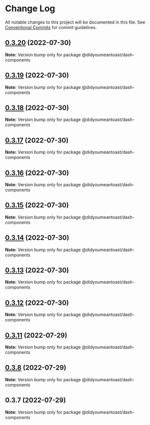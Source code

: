 # Change Log

All notable changes to this project will be documented in this file.
See [Conventional Commits](https://conventionalcommits.org) for commit guidelines.

## [0.3.20](https://github.com/ionic-team/stencil-component-starter/compare/@didyoumeantoast/dash-components@0.3.19...@didyoumeantoast/dash-components@0.3.20) (2022-07-30)

**Note:** Version bump only for package @didyoumeantoast/dash-components





## [0.3.19](https://github.com/ionic-team/stencil-component-starter/compare/@didyoumeantoast/dash-components@0.3.18...@didyoumeantoast/dash-components@0.3.19) (2022-07-30)

**Note:** Version bump only for package @didyoumeantoast/dash-components





## [0.3.18](https://github.com/ionic-team/stencil-component-starter/compare/@didyoumeantoast/dash-components@0.3.17...@didyoumeantoast/dash-components@0.3.18) (2022-07-30)

**Note:** Version bump only for package @didyoumeantoast/dash-components





## [0.3.17](https://github.com/ionic-team/stencil-component-starter/compare/@didyoumeantoast/dash-components@0.3.16...@didyoumeantoast/dash-components@0.3.17) (2022-07-30)

**Note:** Version bump only for package @didyoumeantoast/dash-components





## [0.3.16](https://github.com/ionic-team/stencil-component-starter/compare/@didyoumeantoast/dash-components@0.3.15...@didyoumeantoast/dash-components@0.3.16) (2022-07-30)

**Note:** Version bump only for package @didyoumeantoast/dash-components





## [0.3.15](https://github.com/ionic-team/stencil-component-starter/compare/@didyoumeantoast/dash-components@0.3.14...@didyoumeantoast/dash-components@0.3.15) (2022-07-30)

**Note:** Version bump only for package @didyoumeantoast/dash-components





## [0.3.14](https://github.com/ionic-team/stencil-component-starter/compare/@didyoumeantoast/dash-components@0.3.13...@didyoumeantoast/dash-components@0.3.14) (2022-07-30)

**Note:** Version bump only for package @didyoumeantoast/dash-components





## [0.3.13](https://github.com/ionic-team/stencil-component-starter/compare/@didyoumeantoast/dash-components@0.3.12...@didyoumeantoast/dash-components@0.3.13) (2022-07-30)

**Note:** Version bump only for package @didyoumeantoast/dash-components





## [0.3.12](https://github.com/ionic-team/stencil-component-starter/compare/@didyoumeantoast/dash-components@0.3.11...@didyoumeantoast/dash-components@0.3.12) (2022-07-30)

**Note:** Version bump only for package @didyoumeantoast/dash-components





## [0.3.11](https://github.com/ionic-team/stencil-component-starter/compare/@didyoumeantoast/dash-components@0.3.10...@didyoumeantoast/dash-components@0.3.11) (2022-07-29)

**Note:** Version bump only for package @didyoumeantoast/dash-components





## [0.3.8](https://github.com/ionic-team/stencil-component-starter/compare/@didyoumeantoast/dash-components@0.3.7...@didyoumeantoast/dash-components@0.3.8) (2022-07-29)

**Note:** Version bump only for package @didyoumeantoast/dash-components





## 0.3.7 (2022-07-29)

**Note:** Version bump only for package @didyoumeantoast/dash-components
